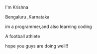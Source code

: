 I'm Krishna

Bengaluru ,Karnataka

im a programmer,and also learning coding

A football athlete

hope you guys are doing well!!
